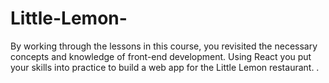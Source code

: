 # Little-Lemon-
By working through the lessons in this course, you revisited the necessary concepts and knowledge of front-end development. Using React you put your skills into practice to build a web app for the Little Lemon restaurant. .
